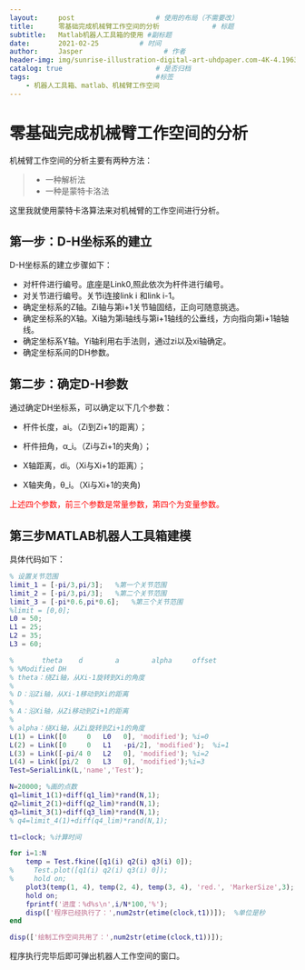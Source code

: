 ```yaml
---
layout:     post                    # 使用的布局（不需要改）
title:      零基础完成机械臂工作空间的分析             # 标题 
subtitle:   Matlab机器人工具箱的使用 #副标题
date:       2021-02-25          # 时间
author:     Jasper                    # 作者
header-img: img/sunrise-illustration-digital-art-uhdpaper.com-4K-4.1963.jpg    #这篇文章标题背景图片
catalog: true                       # 是否归档
tags:                               #标签
    - 机器人工具箱、matlab、机械臂工作空间
---
```



# 零基础完成机械臂工作空间的分析

机械臂工作空间的分析主要有两种方法：

> * 一种解析法
> * 一种是蒙特卡洛法

这里我就使用蒙特卡洛算法来对机械臂的工作空间进行分析。

## 第一步：D-H坐标系的建立

D-H坐标系的建立步骤如下：

- 对杆件进行编号。底座是Link0,照此依次为杆件进行编号。
- 对关节进行编号。关节i连接link i 和link i-1。
- 确定坐标系的Z轴。Zi轴与第i+1关节轴固结，正向可随意挑选。
- 确定坐标系的X轴。Xi轴为第i轴线与第i+1轴线的公垂线，方向指向第i+1轴轴线。
- 确定坐标系Y轴。Yi轴利用右手法则，通过zi以及xi轴确定。
- 确定坐标系间的DH参数。

## 第二步：确定D-H参数

通过确定DH坐标系，可以确定以下几个参数：

- 杆件长度，ai。（Zi到Zi+1的距离）；

- 杆件扭角，α_i。（Zi与Zi+1的夹角）；

- X轴距离，di。（Xi与Xi+1的距离）；

- X轴夹角，θ_i。（Xi与Xi+1的夹角)

<font color="red">上述四个参数，前三个参数是常量参数，第四个为变量参数。</font>

## 第三步MATLAB机器人工具箱建模

具体代码如下：

~~~matlab
% 设置关节范围
limit_1 = [-pi/3,pi/3];   %第一个关节范围
limit_2 = [-pi/3,pi/3];   %第二个关节范围
limit_3 = [-pi*0.6,pi*0.6];   %第三个关节范围
%limit = [0,0]; 
L0 = 50;
L1 = 25;
L2 = 35;
L3 = 60;

%       theta    d        a        alpha     offset
% %Modified DH
% theta：绕Zi轴，从Xi-1旋转到Xi的角度
% 
% D：沿Zi轴，从Xi-1移动到Xi的距离
% 
% A：沿Xi轴，从Zi移动到Zi+1的距离
% 
% alpha：绕Xi轴，从Zi旋转到Zi+1的角度
L(1) = Link([0     0   L0   0], 'modified'); %i=0
L(2) = Link([0     0   L1   -pi/2], 'modified');  %i=1
L(3) = Link([-pi/4 0   L2   0], 'modified'); %i=2
L(4) = Link([pi/2  0   L3   0], 'modified');%i=3
Test=SerialLink(L,'name','Test');

N=20000; %画的点数
q1=limit_1(1)+diff(q1_lim)*rand(N,1); 
q2=limit_2(1)+diff(q2_lim)*rand(N,1);
q3=limit_3(1)+diff(q3_lim)*rand(N,1); 
% q4=limit_4(1)+diff(q4_lim)*rand(N,1); 

t1=clock; %计算时间

for i=1:N   
    temp = Test.fkine([q1(i) q2(i) q3(i) 0]);
%     Test.plot([q1(i) q2(i) q3(i) 0]);
%     hold on;
    plot3(temp(1, 4), temp(2, 4), temp(3, 4), 'red.', 'MarkerSize',3);
    hold on;
    fprintf('进度：%d%s\n',i/N*100,'%');
    disp(['程序已经执行了：',num2str(etime(clock,t1))]);  %单位是秒
end

disp(['绘制工作空间共用了：',num2str(etime(clock,t1))]);  
~~~

程序执行完毕后即可弹出机器人工作空间的窗口。


